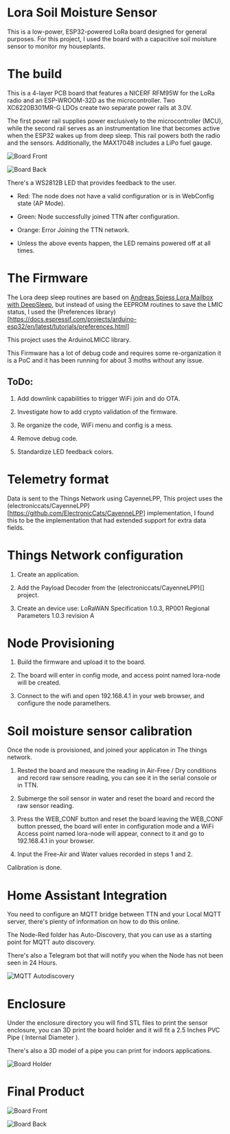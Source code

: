 # Lora Soil Moisture Sensor

This is a low-power, ESP32-powered LoRa board designed for general purposes. For this project, I used the board with a capacitive soil moisture sensor to monitor my houseplants.

# The build

This is a 4-layer PCB board that features a NICERF RFM95W for the LoRa radio and an ESP-WROOM-32D as the microcontroller. Two XC6220B301MR-G LDOs create two separate power rails at 3.0V.

The first power rail supplies power exclusively to the microcontroller (MCU), while the second rail serves as an instrumentation line that becomes active when the ESP32 wakes up from deep sleep. This rail powers both the radio and the sensors. Additionally, the MAX17048 includes a LiPo fuel gauge.

![Board Front](https://raw.githubusercontent.com/jescarri/lora-node/refs/heads/main/images/board/3d-model-front.png "Board Front")

![Board Back](https://github.com/jescarri/lora-node/blob/main/images/board/3d-model-back.png?raw=true "Board Back")

There's a WS2812B LED that provides feedback to the user.

- Red: The node does not have a valid configuration or is in WebConfig state (AP Mode).

- Green: Node successfully joined TTN after configuration.

- Orange: Error Joining the TTN network.

- Unless the above events happen, the LED remains powered off at all times.

# The Firmware

The Lora deep sleep routines are based on [Andreas Spiess Lora Mailbox with DeepSleep](https://github.com/SensorsIot/MailboxNotifier/tree/main), but instead of using the EEPROM routines to save the LMIC status, I used the (Preferences library)[https://docs.espressif.com/projects/arduino-esp32/en/latest/tutorials/preferences.html]

This project uses the ArduinoLMICC library.

This Firmware has a lot of debug code and requires some re-organization it is a PoC and it has been running for about 3 moths without any issue.

ToDo:
----

1. Add downlink capabilities to trigger WiFi join and do OTA.

2. Investigate how to add crypto validation of the firmware.

3. Re organize the code, WiFi menu and config is a mess.

4. Remove debug code.

5. Standardize LED feedback colors.

# Telemetry format

Data is sent to the Things Network using CayenneLPP, This project uses the (electroniccats/CayenneLPP)[https://github.com/ElectronicCats/CayenneLPP] implementation, I found this to be the implementation that had extended support for extra data fields.

# Things Network configuration

1. Create an application.

2. Add the Payload Decoder from the (electroniccats/CayenneLPP)[] project.

3. Create an device use: LoRaWAN Specification 1.0.3, RP001 Regional Parameters 1.0.3 revision A

# Node Provisioning

1. Build the firmware and upload it to the board.

2. The board will enter in config mode, and access point named lora-node will be created.

3. Connect to the wifi and open 192.168.4.1 in your web browser, and configure the node paramethers.

# Soil moisture sensor calibration

Once the node is provisioned, and joined your applicaton in The things network.

1. Rested the board and measure the reading in Air-Free / Dry conditions and record raw sensore reading, you can see it in the serial console or in TTN.

2. Submerge the soil sensor in water and reset the board and record the raw sensor reading.

3. Press the WEB_CONF button and reset the board leaving the WEB_CONF button pressed, the board will enter in configuration mode and a WiFi Access point named lora-node will appear, connect to it and go to 192.168.4.1 in your browser.

4. Input the Free-Air and Water values recorded in steps 1 and 2.

Calibration is done.

# Home Assistant Integration

You need to configure an MQTT bridge between TTN and your Local MQTT server, there's plenty of information on how to do this online.

The Node-Red folder has Auto-Discovery, that you can use as a starting point for MQTT auto discovery.

There's also a Telegram bot that will notify you when the Node has not been seen in 24 Hours.

![MQTT Autodiscovery](https://github.com/jescarri/lora-node/blob/main/images/home-assistant/mqtt-auto-discovery.png?raw=true "Home Assistant MQTT Autodiscovery")

# Enclosure

Under the enclosure directory you will find STL files to print the sensor enclosure, you can 3D print the board holder and it will fit a 2.5 Inches PVC Pipe ( Internal Diameter ).

There's also a 3D model of a pipe you can print for indoors applications.

![Board Holder](https://github.com/jescarri/lora-node/blob/main/images/3dmodel/board-mount-front.png?raw=true "Board Holder")

# Final Product

![Board Front](https://github.com/jescarri/lora-node/blob/main/images/final-assembley/board-holder-front.jpg?raw=true "Board Front")

![Board Back](https://github.com/jescarri/lora-node/blob/main/images/final-assembley/board-holder-back.jpg?raw=true "Board Holder Back")
